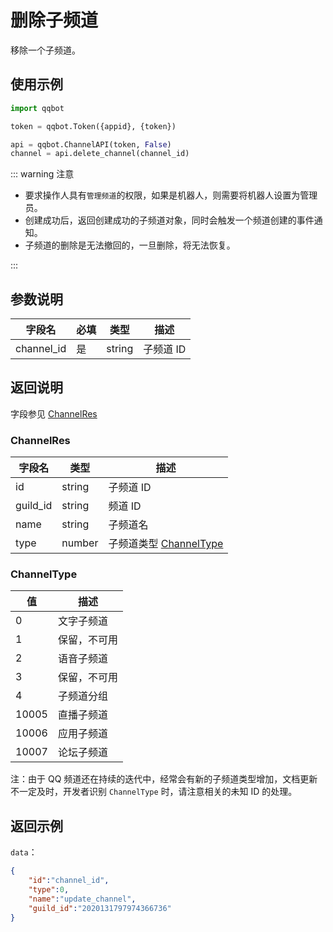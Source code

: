 # 删除子频道

移除一个子频道。

<Warnning />

## 使用示例

```python
import qqbot

token = qqbot.Token({appid}, {token})

api = qqbot.ChannelAPI(token, False)
channel = api.delete_channel(channel_id)
```

::: warning 注意

- 要求操作人具有`管理频道`的权限，如果是机器人，则需要将机器人设置为管理员。
- 创建成功后，返回创建成功的子频道对象，同时会触发一个频道创建的事件通知。
- 子频道的删除是无法撤回的，一旦删除，将无法恢复。

:::

## 参数说明

| 字段名    | 必填 | 类型   | 描述      |
| --------- | ---- | ------ | --------- |
| channel_id | 是   | string | 子频道 ID |

## 返回说明

字段参见 [ChannelRes](#channelres)

### ChannelRes

| 字段名   | 类型   | 描述                                   |
| -------- | ------ | -------------------------------------- |
| id       | string | 子频道 ID                              |
| guild_id | string | 频道 ID                                |
| name     | string | 子频道名                               |
| type     | number | 子频道类型 [ChannelType](#channeltype) |

### ChannelType

| 值    | 描述         |
| ----- | ------------ |
| 0     | 文字子频道   |
| 1     | 保留，不可用 |
| 2     | 语音子频道   |
| 3     | 保留，不可用 |
| 4     | 子频道分组   |
| 10005 | 直播子频道   |
| 10006 | 应用子频道   |
| 10007 | 论坛子频道   |

注：由于 QQ 频道还在持续的迭代中，经常会有新的子频道类型增加，文档更新不一定及时，开发者识别 `ChannelType` 时，请注意相关的未知 ID 的处理。

## 返回示例

`data`：

```json
{
    "id":"channel_id",
    "type":0,
    "name":"update_channel",
    "guild_id":"2020131797974366736"
}
```
